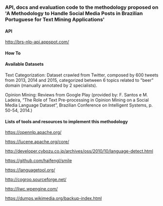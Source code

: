 ### API, docs and evaluation code to the methodology proposed on 'A Methodology to Handle Social Media Posts in Brazilian Portuguese for Text Mining Applications'

#### API

http://brs-nlp-api.appspot.com/

#### How To


#### Available Datasets

Text Categorization: Dataset crawled from Twitter, composed by 600 tweets from 2013, 2014 and 2015, categorized between 6 topics related to "beer" domain (manually annotated by 2 specialists).

Opinion Mining: Reviews from Google Play (provided by: F.  Santos e M.  Ladeira, “The Role of Text Pre-processing in Opinion Mining on a Social Media Language Dataset”, Brazilian Conference on Intelligent Systems, p. 50-54, 2014.)

#### Lists of tools and resources to implement this methodology

https://opennlp.apache.org/

https://lucene.apache.org/core/

http://developer.cybozu.co.jp/archives/oss/2010/10/language-detect.html

https://github.com/haifengl/smile

https://languagetool.org/

http://cogroo.sourceforge.net/

http://liwc.wpengine.com/

https://dumps.wikimedia.org/backup-index.html
